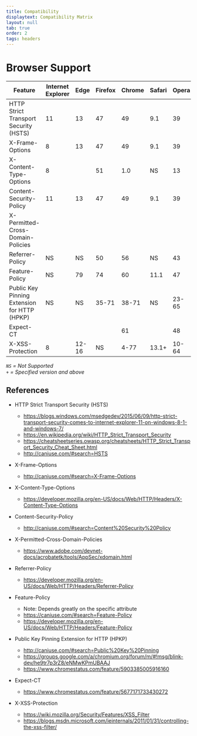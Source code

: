 ```yaml
---
title: Compatibility
displaytext: Compatibility Matrix
layout: null
tab: true
order: 2
tags: headers
---
```


# Browser Support

| Feature                                      | Internet Explorer | Edge  | Firefox | Chrome | Safari | Opera | Android |
| ---------------------------------------------|-------------------|-------|---------|--------|--------|-------|---------|
| HTTP Strict Transport Security (HSTS)        | 11                | 13    | 47      | 49     | 9.1    | 39    | 4.4     |
| X-Frame-Options                              | 8                 | 13    | 47      | 49     | 9.1    | 39    | 4.4     |
| X-Content-Type-Options                       | 8                 |       | 51      | 1.0    | NS     | 13    |         |
| Content-Security-Policy                      | 11                | 13    | 47      | 49     | 9.1    | 39    | 4.4     |
| X-Permitted-Cross-Domain-Policies            |                   |       |         |        |        |       |         |
| Referrer-Policy                              | NS                | NS    | 50      | 56     | NS     | 43    |         | 
| Feature-Policy                               | NS                | 79    | 74      | 60     | 11.1   | 47    | 81      | 
| Public Key Pinning Extension for HTTP (HPKP) | NS                | NS    | 35-71   | 38-71  | NS     | 23-65 | NS      |
| Expect-CT                                    |                   |       |         | 61     |        | 48    |         | 
| X-XSS-Protection                             | 8                 | 12-16 | NS      | 4-77   | 13.1+  | 10-64 | NS      |

_`NS` = Not Supported_  
_`+` = Specified version and above_

## References

* HTTP Strict Transport Security (HSTS)
  - https://blogs.windows.com/msedgedev/2015/06/09/http-strict-transport-security-comes-to-internet-explorer-11-on-windows-8-1-and-windows-7/
  - https://en.wikipedia.org/wiki/HTTP_Strict_Transport_Security
  - https://cheatsheetseries.owasp.org/cheatsheets/HTTP_Strict_Transport_Security_Cheat_Sheet.html
  - http://caniuse.com/#search=HSTS

* X-Frame-Options
  - http://caniuse.com/#search=X-Frame-Options

* X-Content-Type-Options
  - https://developer.mozilla.org/en-US/docs/Web/HTTP/Headers/X-Content-Type-Options

* Content-Security-Policy
  - http://caniuse.com/#search=Content%20Security%20Policy

* X-Permitted-Cross-Domain-Policies
  - https://www.adobe.com/devnet-docs/acrobatetk/tools/AppSec/xdomain.html

* Referrer-Policy
  - https://developer.mozilla.org/en-US/docs/Web/HTTP/Headers/Referrer-Policy

* Feature-Policy
  - Note: Depends greatly on the specific attribute
  - https://caniuse.com/#search=Feature-Policy
  - https://developer.mozilla.org/en-US/docs/Web/HTTP/Headers/Feature-Policy

* Public Key Pinning Extension for HTTP (HPKP)
  - http://caniuse.com/#search=Public%20Key%20Pinning
  - https://groups.google.com/a/chromium.org/forum/m/#!msg/blink-dev/he9tr7p3rZ8/eNMwKPmUBAAJ
  - https://www.chromestatus.com/feature/5903385005916160

* Expect-CT
  - https://www.chromestatus.com/feature/5677171733430272

* X-XSS-Protection
  - https://wiki.mozilla.org/Security/Features/XSS_Filter
  - https://blogs.msdn.microsoft.com/ieinternals/2011/01/31/controlling-the-xss-filter/
